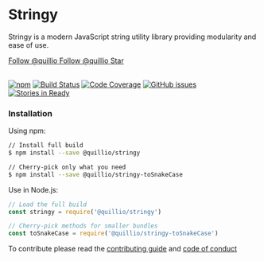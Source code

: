 # Stringy

Stringy is a modern JavaScript string utility library providing modularity and ease of use. 

<div class="social-buttons">
    <a href="https://twitter.com/Quillio_io" class="btn twitter-follow-btn">
        <i></i>
        <span class="label">Follow @quillio</span>
    </a>
    <a href="https://github.com/quillio" class="btn gh-follow-btn">
        <i></i>
        <span class="label">Follow @quillio</span>
    </a>
    <a href="https://github.com/quillio/stringy" class="btn gh-follow-btn">
        <i></i>
        <span class="label">Star</span>
    </a>
</div>
<br>

[![npm][npm-badge]][npm]
[![Build Status][ci-badge]][ci]
[![Code Coverage][code-cov-badge]][code-cov]
[![GitHub issues][issues-badge]][issues]
[![Stories in Ready][waffle-badge]][waffle]

### Installation  

Using npm:
```sh
// Install full build
$ npm install --save @quillio/stringy

// Cherry-pick only what you need
$ npm install --save @quillio/stringy-toSnakeCase
```

Use in Node.js: 
```js
// Load the full build
const stringy = require('@quillio/stringy')

// Cherry-pick methods for smaller bundles
const toSnakeCase = require('@quillio/stringy-toSnakeCase')
```

To contribute please read the
[contributing guide](https://github.com/quillio/stringy/blob/master/CONTRIBUTING.md) and
[code of conduct](https://github.com/quillio/stringy/blob/master/CODE_OF_CONDUCT.md)

[ci]: https://travis-ci.org/Quillio/stringy
[ci-badge]: https://travis-ci.org/Quillio/stringy.svg?branch=master

[issues]: https://github.com/Quillio/stringy/issues
[issues-badge]: https://img.shields.io/github/issues/Quillio/stringy.svg

[waffle]: http://waffle.io/Quillio/stringy
[waffle-badge]: https://img.shields.io/waffle/label/Quillio/stringy.svg

[npm]: https://www.npmjs.com/package/@quillio/stringy
[npm-badge]: https://img.shields.io/npm/v/stringy.svg?style=flat

[code-cov]: https://coveralls.io/github/Quillio/stringy
[code-cov-badge]: https://coveralls.io/repos/github/Quillio/stringy/badge.svg